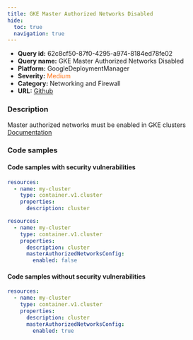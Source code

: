 ```yaml
---
title: GKE Master Authorized Networks Disabled
hide:
  toc: true
  navigation: true
---
```


<style>
  .highlight .hll {
    background-color: #ff171742;
  }
  .md-content {
    max-width: 1100px;
    margin: 0 auto;
  }
</style>

-   **Query id:** 62c8cf50-87f0-4295-a974-8184ed78fe02
-   **Query name:** GKE Master Authorized Networks Disabled
-   **Platform:** GoogleDeploymentManager
-   **Severity:** <span style="color:#ff7213">Medium</span>
-   **Category:** Networking and Firewall
-   **URL:** [Github](https://github.com/Checkmarx/kics/tree/master/assets/queries/googleDeploymentManager/gcp/gke_master_authorized_networks_disabled)

### Description
Master authorized networks must be enabled in GKE clusters<br>
[Documentation](https://cloud.google.com/kubernetes-engine/docs/reference/rest/v1/projects.zones.clusters)

### Code samples
#### Code samples with security vulnerabilities
```yaml title="Positive test num. 1 - yaml file" hl_lines="4"
resources:
  - name: my-cluster
    type: container.v1.cluster
    properties:
      description: cluster

```
```yaml title="Positive test num. 2 - yaml file" hl_lines="7"
resources:
  - name: my-cluster
    type: container.v1.cluster
    properties:
      description: cluster
      masterAuthorizedNetworksConfig:
        enabled: false

```


#### Code samples without security vulnerabilities
```yaml title="Negative test num. 1 - yaml file"
resources:
  - name: my-cluster
    type: container.v1.cluster
    properties:
      description: cluster
      masterAuthorizedNetworksConfig:
        enabled: true

```
